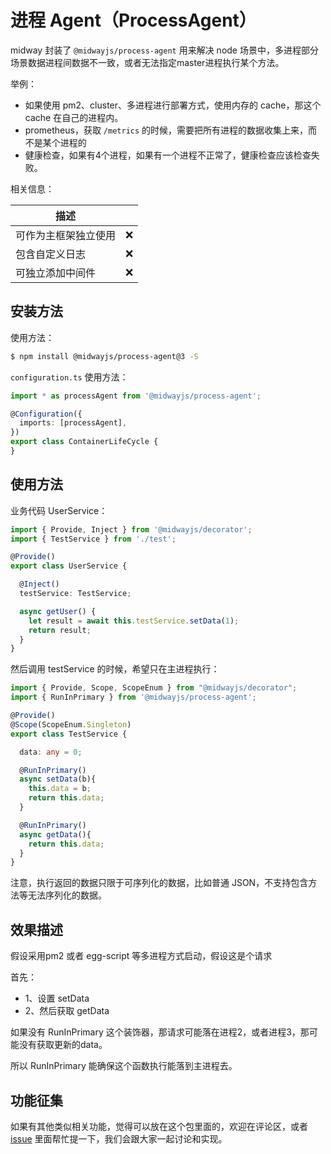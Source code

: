 # 进程 Agent（ProcessAgent）

midway 封装了 `@midwayjs/process-agent` 用来解决 node 场景中，多进程部分场景数据进程间数据不一致，或者无法指定master进程执行某个方法。


举例：

- 如果使用 pm2、cluster、多进程进行部署方式，使用内存的 cache，那这个 cache 在自己的进程内。
- prometheus，获取 `/metrics` 的时候，需要把所有进程的数据收集上来，而不是某个进程的
- 健康检查，如果有4个进程，如果有一个进程不正常了，健康检查应该检查失败。



相关信息：

| 描述                 |      |
| -------------------- | ---- |
| 可作为主框架独立使用 | ❌    |
| 包含自定义日志       | ❌    |
| 可独立添加中间件     | ❌    |



## 安装方法

使用方法：

```bash
$ npm install @midwayjs/process-agent@3 -S
```

`configuration.ts` 使用方法：
```typescript
import * as processAgent from '@midwayjs/process-agent';

@Configuration({
  imports: [processAgent],
})
export class ContainerLifeCycle {
}

```
## 使用方法

业务代码 UserService：

```typescript
import { Provide, Inject } from '@midwayjs/decorator';
import { TestService } from './test';

@Provide()
export class UserService {

  @Inject()
  testService: TestService;

  async getUser() {
    let result = await this.testService.setData(1);
    return result;
  }
}

```
然后调用 testService 的时候，希望只在主进程执行：

```typescript
import { Provide, Scope, ScopeEnum } from "@midwayjs/decorator";
import { RunInPrimary } from '@midwayjs/process-agent';

@Provide()
@Scope(ScopeEnum.Singleton)
export class TestService {

  data: any = 0;

  @RunInPrimary()
  async setData(b){
    this.data = b;
    return this.data;
  }

  @RunInPrimary()
  async getData(){
    return this.data;
  }
}

```
注意，执行返回的数据只限于可序列化的数据，比如普通 JSON，不支持包含方法等无法序列化的数据。


## 效果描述
假设采用pm2 或者 egg-script 等多进程方式启动，假设这是个请求

首先：

- 1、设置 setData
- 2、然后获取 getData


如果没有 RunInPrimary 这个装饰器，那请求可能落在进程2，或者进程3，那可能没有获取更新的data。

所以 RunInPrimary 能确保这个函数执行能落到主进程去。


## 功能征集
如果有其他类似相关功能，觉得可以放在这个包里面的，欢迎在评论区，或者 [issue](https://github.com/midwayjs/midway/issues) 里面帮忙提一下，我们会跟大家一起讨论和实现。

